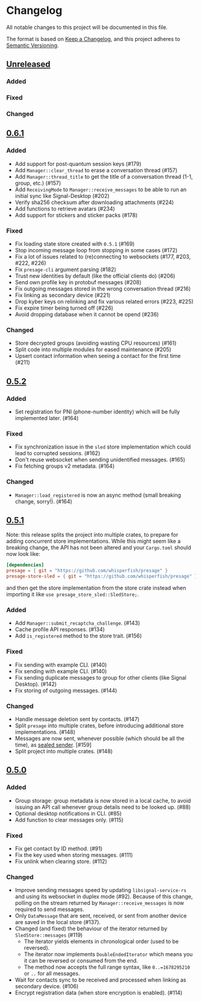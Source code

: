 # Changelog

All notable changes to this project will be documented in this file.

The format is based on [Keep a Changelog](https://keepachangelog.com/en/1.0.0/),
and this project adheres to [Semantic Versioning](https://semver.org/spec/v2.0.0.html).

## [Unreleased]

### Added

### Fixed

### Changed

## [0.6.1]

### Added

- Add support for post-quantum session keys (#179)
- Add `Manager::clear_thread` to erase a conversation thread (#157)
- Add `Manager::thread_title` to get the title of a conversation thread (1-1, group, etc.) (#157)
- Add `ReceivingMode` to `Manager::receive_messages` to be able to run an initial sync like Signal-Desktop (#202)
- Verify sha256 checksum after downloading attachments (#224)
- Add functions to retrieve avatars (#234)
- Add support for stickers and sticker packs (#178)

### Fixed

- Fix loading state store created with `0.5.1` (#169)
- Stop incoming message loop from stopping in some cases (#172)
- Fix a lot of issues related to (re)connecting to websockets (#177, #203, #222, #226)
- Fix `presage-cli` argument parsing (#182)
- Trust new identities by default (like the official clients do) (#206)
- Send own profile key in protobuf messages (#208)
- Fix outgoing messages stored in the wrong conversation thread (#216)
- Fix linking as secondary device (#221)
- Drop kyber keys on relinking and fix various related errors (#223, #225)
- Fix expire timer being turned off (#226)
- Avoid dropping database when it cannot be opend (#236)

### Changed

- Store decrypted groups (avoiding wasting CPU resources) (#161)
- Split code into multiple modules for eased maintenance (#205)
- Upsert contact information when seeing a contact for the first time (#211)

## [0.5.2]

### Added

- Set registration for PNI (phone-number identity) which will be fully implemented later. (#164)

### Fixed

- Fix synchronization issue in the `sled` store implementation which could lead to corrupted sessions. (#162)
- Don't reuse websocket when sending unidentified messages. (#165)
- Fix fetching groups v2 metadata. (#164)

### Changed

- `Manager::load_registered` is now an async method (small breaking change, sorry!). (#164)

## [0.5.1]

Note: this release splits the project into multiple crates, to prepare for adding concurrent store implementations.
While this might seem like a breaking change, the API has not been altered and your `Cargo.toml` should now look like:

```toml
[dependencies]
presage = { git = "https://github.com/whisperfish/presage" }
presage-store-sled = { git = "https://github.com/whisperfish/presage" }
```

and then get the store implementation from the store crate instead when importing it like `use presage_store_sled::SledStore;`.

### Added

- Add `Manager::submit_recaptcha_challenge`. (#143)
- Cache profile API responses. (#134)
- Add `is_registered` method to the store trait. (#156)

### Fixed

- Fix sending with example CLI. (#140)
- Fix sending with example CLI. (#140)
- Fix sending duplicate messages to group for other clients (like Signal Desktop). (#142)
- Fix storing of outgoing messages. (#144)

### Changed

- Handle message deletion sent by contacts. (#147)
- Split `presage` into multiple crates, before introducing additional store implementations. (#148)
- Messages are now sent, whenever possible (which should be all the time), as [sealed sender](https://signal.org/blog/sealed-sender/). [#159]
- Split project into multiple crates. (#148)

## [0.5.0]

### Added

- Group storage: group metadata is now stored in a local cache, to avoid issuing an API call whenever
  group details need to be looked up. (#88)
- Optional desktop notifications in CLI. (#85)
- Add function to clear messages only. (#115)

### Fixed

- Fix get contact by ID method. (#91)
- Fix the key used when storing messages. (#111)
- Fix unlink when clearing store. (#112)

### Changed

- Improve sending messages speed by updating `libsignal-service-rs` and using its websocket in duplex mode (#92). Because of this change, polling on the stream returned by `Manager::receive_messages` is now required to send messages.
- Only `DataMessage` that are sent, received, or sent from another device are saved in the local store (#137).
- Changed (and fixed) the behaviour of the iterator returned by `SledStore::messages` (#119)
  * The iterator yields elements in chronological order (used to be reversed).
  * The iterator now implements `DoubleEndedIterator` which means you it can be reversed or consumed from the end.
  * The method now accepts the full range syntax, like `0..=1678295210` or `..` for all messages.
- Wait for contacts sync to be received and processed when linking as secondary device. (#106)
- Encrypt registration data (when store encryption is enabled). (#114)

[0.5.0]: https://github.com/whisperfish/presage/compare/0.4.0...0.5.0
[0.5.1]: https://github.com/whisperfish/presage/compare/0.5.0...0.5.1
[0.5.2]: https://github.com/whisperfish/presage/compare/0.5.1...0.5.2
[0.6.1]: https://github.com/whisperfish/presage/compare/0.5.2...0.6.1
[Unreleased]: https://github.com/whisperfish/presage/compare/0.6.1...main
